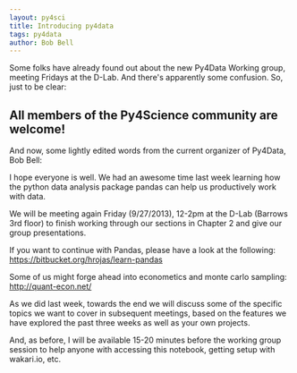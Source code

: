 ```yaml
---
layout: py4sci
title: Introducing py4data
tags: py4data
author: Bob Bell
---
```


Some folks have already found out about the new Py4Data Working group, meeting
Fridays at the D-Lab. And there's apparently some confusion. So, just to be
clear:

## All members of the Py4Science community are welcome!

And now, some lightly edited words from the current organizer of Py4Data, Bob Bell:

I hope everyone is well. We had an awesome time last week learning how
the python data analysis package pandas can help us productively work
with data.

We will be meeting again Friday (9/27/2013), 12-2pm at the D-Lab
(Barrows 3rd floor) to finish working through our sections in Chapter
2 and give our group presentations.

If you want to continue with Pandas, please have a look at the following:
https://bitbucket.org/hrojas/learn-pandas

Some of us might forge ahead into econometics and monte carlo sampling:
http://quant-econ.net/

As we did last week, towards the end we will discuss some of the specific
topics we want to cover in subsequent meetings, based on the features
we have explored the past three weeks as well as your own projects.

And, as before, I will be available 15-20 minutes before the working group
session to help anyone with accessing this notebook, getting setup
with wakari.io, etc.

